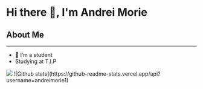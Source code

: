 <h1> Hi there 👋, I'm Andrei Morie </h1>

<h2>About Me</h2>
<hr>

- 🔭 I’m a student
- Studying at T.I.P

<img src="[https://media.giphy.com/media/v1.Y2lkPTc5MGI3NjExbWNqcGQ3cG1rY2pma3pzZTI3bGFoNHU5dzhzZmY4OHBrOTBiZXZ4bSZlcD12MV9naWZzX3NlYXJjaCZjdD1n/xDpB3lRInUYla/giphy.gif](https://img10.reactor.cc/pics/post/Frieren-Sousou-no-Frieren-Anime-%D1%84%D1%8D%D0%BD%D0%B4%D0%BE%D0%BC%D1%8B-8193731.gif)https://img10.reactor.cc/pics/post/Frieren-Sousou-no-Frieren-Anime-%D1%84%D1%8D%D0%BD%D0%B4%D0%BE%D0%BC%D1%8B-8193731.gif">
![Github stats](https://github-readme-stats.vercel.app/api?username=andreimorie1)
